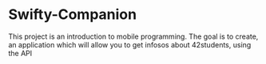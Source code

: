 # Swifty-Companion
This project is an introduction to mobile programming. The goal is to create, an application which will allow you to get infosos about 42students, using the API
